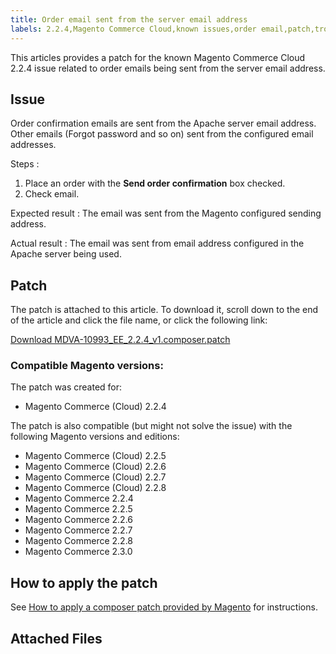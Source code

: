 ```yaml
---
title: Order email sent from the server email address
labels: 2.2.4,Magento Commerce Cloud,known issues,order email,patch,troubleshooting
---
```


This articles provides a patch for the known Magento Commerce Cloud 2.2.4 issue related to order emails being sent from the server email address.

## Issue

Order confirmation emails are sent from the Apache server email address. Other emails (Forgot password and so on) sent from the configured email addresses.

 <span class="wysiwyg-underline">Steps</span> :

1. Place an order with the **Send order confirmation** box checked.
1. Check email.

 <span class="wysiwyg-underline">Expected result</span> : The email was sent from the Magento configured sending address.

 <span class="wysiwyg-underline">Actual result</span> : The email was sent from email address configured in the Apache server being used.

## Patch

The patch is attached to this article. To download it, scroll down to the end of the article and click the file name, or click the following link:

 [Download MDVA-10993\_EE\_2.2.4\_v1.composer.patch](https://support.magento.com/hc/en-us/article_attachments/360023209891/MDVA-10993_EE_2.2.4_v1.composer.patch) 

### Compatible Magento versions:

The patch was created for:

* Magento Commerce (Cloud) 2.2.4

The patch is also compatible (but might not solve the issue) with the following Magento versions and editions:

* Magento Commerce (Cloud) 2.2.5
* Magento Commerce (Cloud) 2.2.6
* Magento Commerce (Cloud) 2.2.7
* Magento Commerce (Cloud) 2.2.8
* Magento Commerce 2.2.4
* Magento Commerce 2.2.5
* Magento Commerce 2.2.6
* Magento Commerce 2.2.7
* Magento Commerce 2.2.8
* Magento Commerce 2.3.0

## How to apply the patch

See [How to apply a composer patch provided by Magento](https://support.magento.com/hc/en-us/articles/360028367731) for instructions.

## Attached Files
